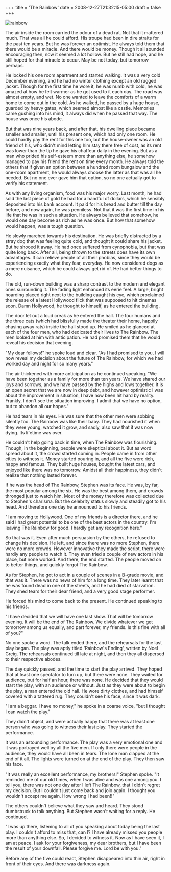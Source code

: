 +++
title = 'The Rainbow'
date = 2008-12-27T21:32:15-05:00
draft = false
+++

![rainbow](/../../img//the-rainbow.jpg)

The air inside the room carried the odour of a dead rat. Not that it mattered much. That was all he could afford. His troupe had been in dire straits for the past ten years. But he was forever an optimist. He always told them that there would be a miracle. And there would be money. Though it all sounded encouraging then, now it seemed a lot hollow. But he still had hope, and he still hoped for that miracle to occur. May be not today, but tomorrow perhaps.

He locked his one room apartment and started walking. It was a very cold December evening, and he had no winter clothing except an old rugged jacket. Though for the first time he wore it, he was numb with cold, he was amazed at how he felt warmer as he got used to it each day. The road was almost empty, and wet. No one wanted to leave the comforts of a warm home to come out in the cold. As he walked, he passed by a huge house, guarded by heavy gates, which seemed almost like a castle. Memories came gushing into his mind, it always did when he passed that way. The house was once his abode.

But that was nine years back, and after that, his dwelling place became smaller and smaller, until his present one, which had only one room. He could hardly pay the rent for this one too, but the house-owner was an old friend of his, who didn't mind letting him stay there free of cost, as its rent was lower than the tip he gave his chaffeur daily in the evening. But as a man who prided his self-esteem more than anything else, he somehow managed to pay his friend the rent on time every month. He always told the others that if given an option between a hundred room bungalow and the one-room apartment, he would always choose the latter as that was all he needed. But no one ever gave him that option, so no one actually got to verify his statement.

As with any living organism, food was his major worry. Last month, he had sold the last piece of gold he had for a handful of dollars, which he sensibly deposited into his bank account. It paid for his bread and butter till the day before, and now again, he was penniless. Not that it was the first time in his life that he was in such a situation. He always believed that somehow, he would one day become as rich as he was once. But how that somehow would happen, was a tough question.

He slowly marched towards his destination. He was briefly distracted by a stray dog that was feeling quite cold, and thought it could share his jacket. But he shooed it away. He had once suffered from cynophobia, but that was quite long back. After all, being thrown to the streets does have its own advantages. It can relieve people of all their phobias, since they would be experiencing exactly what they fear, everyday. He now considered dogs as a mere nuisance, which he could always get rid of. He had better things to do.

The old, run-down building was a sharp contrast to the modern and elegant ones surrounding it. The fading light enhanced its eerie feel. A large, bright hoarding placed right next to the building caught his eye, which proclaimed the release of a latest Hollywood flick that was supposed to hit cinemas soon. Damn Hollywood, he thought to himself, as he entered the building.

The door let out a loud creak as he entered the hall. The four humans and the three cats (which had blissfully made the theater their home, happily chasing away rats) inside the hall stood up. He smiled as he glanced at each of the four men, who had dedicated their lives to The Rainbow. The men looked at him with anticipation. He had promised them that he would reveal his decision that evening.

"My dear fellows!" he spoke loud and clear. "As I had promised to you, I will now reveal my decision about the future of The Rainbow, for which we had worked day and night for so many years."

The air thickened with more anticipation as he continued speaking. "We have been together as a family for more than ten years. We have shared our joys and sorrows, and we have passed by the highs and lows together. It is an open secret that we are now in deep debt, and however optimistic I was about the improvement in situation, I have now been hit hard by reality. Frankly, I don't see the situation improving. I admit that we have no option, but to abandon all our hopes."

He had tears in his eyes. He was sure that the other men were sobbing silently too. The Rainbow was like their baby. They had nourished it when they were young, watched it grow, and sadly, also saw that it was now dying. Its lifetime was over.

He couldn't help going back in time, when The Rainbow was flourishing. Though, in the beginning, people were skeptical about it. But as word spread about it, the crowd started coming in. People came in from other cities to witness it. Money started pouring in, and all the five were rich, happy and famous. They built huge houses, bought the latest cars, and enjoyed like there was no tomorrow. Amidst all their happiness, they didn't realize that nothing lasted forever.

If he was the head of The Rainbow, Stephen was its face. He was, by far, the most popular among the six. He was the best among them, and crowds thronged just to watch him. Most of the money therefore was collected due to Stephen's charisma. But the celebrity status slowly and steadily got to his head. And therefore one day he announced to his friends.

"I am moving to Hollywood. One of my friends is a director there, and he said I had great potential to be one of the best actors in the country. I'm leaving The Rainbow for good. I hardly get any recognition here."

So that was it. Even after much persuasion by the others, he refused to change his decision. He left, and since there was no more Stephen, there were no more crowds. However innovative they made the script, there were hardly any people to watch it. They even tried a couple of new actors in his place, but none worked. And there, the end started. The people moved on to better things, and quickly forgot The Rainbow.

As for Stephen, he got to act in a couple of scenes in a B-grade movie, and that was it. There was no news of him for a long time. They later learnt that he was found dead in one of the streets, and he had died of starvation. They shed tears for their dear friend, and a very good stage performer.

He forced his mind to come back to the present. He continued speaking to his friends.

"I have decided that we will have one last show. That will be tomorrow evening. It will be the end of The Rainbow. We divide whatever we get tomorrow among us equally, and part forever, my friends. Is this fine with all of you?"

No one spoke a word. The talk ended there, and the rehearsals for the last play began. The play was aptly titled 'Rainbow's Ending', written by Noel Greig. The rehearsals continued till late at night, and then they all dispersed to their respective abodes.

The day quickly passed, and the time to start the play arrived. They hoped that at least one spectator to turn up, but there were none. They waited for audience, but for half an hour, there was none. He decided that they would start the play, with an audience or without. Just as they were about to begin the play, a man entered the old hall. He wore dirty clothes, and had himself covered with a tattered rug. They couldn't see his face, since it was dark.

"I am a beggar. I have no money," he spoke in a coarse voice, "but I thought I can watch the play."

They didn't object, and were actually happy that there was at least one person who was going to witness their last play. They started the performance.

It was an astounding performance. The play was a very emotional one and it was portrayed well by all the five men. If only there were people in the audience, they would have all been in tears. The lone man clapped at the end of it all. The lights were turned on at the end of the play. They then saw his face.

"It was really an excellent performance, my brothers!" Stephen spoke. "It reminded me of our old times, when I was alive and was one among you. I tell you, there was not one day after I left The Rainbow, that I didn't regret my decision. But I couldn't just come back and join again. I thought you wouldn't accept me again. How wrong I had been!!"

The others couldn't believe what they saw and heard. They stood dumbstruck to talk anything. But Stephen wasn't waiting for a reply. He continued.

"I was up there, listening to all of you speaking about today being the last play. I couldn't afford to miss that, can I? I have already missed you people more than anything else. So, I decided to witness it. Now as I have seen it, I am at peace. I ask for your forgiveness, my dear brothers, but I have been the result of your downfall. Please forgive me. Lord be with you."

Before any of the five could react, Stephen disappeared into thin air, right in front of their eyes. And there was darkness again.